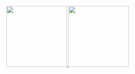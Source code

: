 <p>
    <a href="#">
        <img src="https://github-readme-stats.vercel.app/api?username=redchenjs&show_icons=true" height="160px" />
    </a>
    <a href="#">
        <img src="https://github-readme-stats.vercel.app/api/top-langs/?username=redchenjs&layout=compact" height="160px" />
    </a>
</p>
